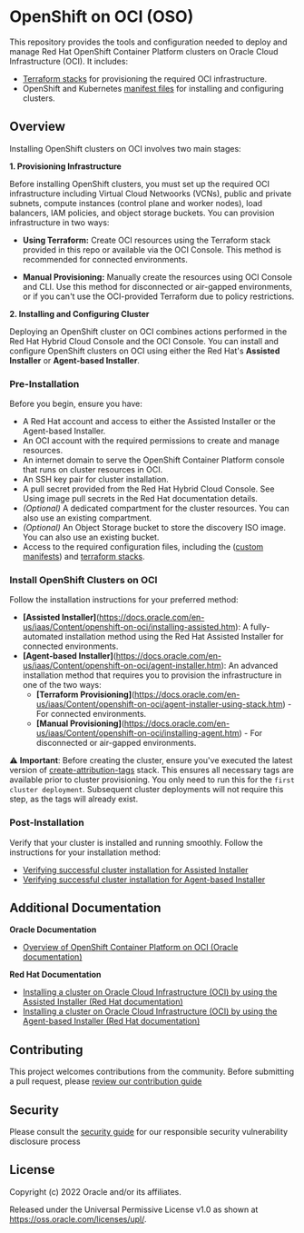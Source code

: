 # OpenShift on OCI (OSO)

This repository provides the tools and configuration needed to deploy and manage Red Hat OpenShift Container Platform clusters on Oracle Cloud Infrastructure (OCI). It includes:

* [Terraform stacks](/terraform-stacks/README.md) for provisioning the required OCI infrastructure.
* OpenShift and Kubernetes [manifest files](/custom_manifests/README.md) for installing and configuring clusters.

## Overview

Installing OpenShift clusters on OCI involves two main stages:

**1. Provisioning Infrastructure**

Before installing OpenShift clusters, you must set up the required OCI infrastructure including Virtual Cloud Netwoorks (VCNs), public and private subnets, compute instances (control plane and worker nodes), load balancers, IAM policies, and object storage buckets. You can provision infrastructure in two ways:

* **Using Terraform:** Create OCI resources using the Terraform stack provided in this repo or available via the OCI Console. This method is recommended for connected environments.

* **Manual Provisioning:** Manually create the resources using OCI Console and CLI. Use this method for disconnected or air-gapped environments, or if you can't use the OCI-provided Terraform due to policy restrictions.

**2. Installing and Configuring Cluster**

Deploying an OpenShift cluster on OCI combines actions performed in the Red Hat Hybrid Cloud Console and the OCI Console. You can install and configure OpenShift clusters on OCI using either the Red Hat's **Assisted Installer** or **Agent-based Installer**.


### Pre-Installation

Before you begin, ensure you have: 

- A Red Hat account and access to either the Assisted Installer or the Agent-based Installer.
- An OCI account with the required permissions to create and manage resources.
- An internet domain to serve the OpenShift Container Platform console that runs on cluster resources in OCI.
- An SSH key pair for cluster installation.
- A pull secret provided from the Red Hat Hybrid Cloud Console. See Using image pull secrets in the Red Hat documentation details.
- *(Optional)* A dedicated compartment for the cluster resources. You can also use an existing compartment.
- *(Optional)* An Object Storage bucket to store the discovery ISO image. You can also use an existing bucket.
- Access to the required configuration files, including the ([custom manifests](https://github.com/oracle-quickstart/oci-openshift/tree/main/custom_manifests)) and [terraform stacks](https://github.com/oracle-quickstart/oci-openshift/tree/main/terraform-stacks).

### Install OpenShift Clusters on OCI

Follow the installation instructions for your preferred method:

- **[Assisted Installer]**(https://docs.oracle.com/en-us/iaas/Content/openshift-on-oci/installing-assisted.htm): A fully-automated installation method using the Red Hat Assisted Installer for connected environments.
- **[Agent-based Installer]**(https://docs.oracle.com/en-us/iaas/Content/openshift-on-oci/agent-installer.htm): An advanced installation method that requires you to provision the infrastructure in one of the two ways:   
  - **[Terraform Provisioning]**(https://docs.oracle.com/en-us/iaas/Content/openshift-on-oci/agent-installer-using-stack.htm) - For connected environments.
  - **[Manual Provisioning]**(https://docs.oracle.com/en-us/iaas/Content/openshift-on-oci/installing-agent.htm) - For disconnected or air-gapped environments.

⚠️ **Important**: Before creating the cluster, ensure you've executed the latest version of [create-attribution-tags](https://github.com/oracle-quickstart/oci-openshift/tree/main/terraform-stacks/create-resource-attribution-tags) stack. This ensures all necessary tags are available prior to cluster provisioning. You only need to run this for the `first cluster deployment`. Subsequent cluster deployments will not require this step, as the tags will already exist.

### Post-Installation

 Verify that your cluster is installed and running smoothly. Follow the instructions for your installation method:

 - [Verifying successful cluster installation for Assisted Installer](https://docs.redhat.com/en/documentation/openshift_container_platform/4.17/html/installing_on_oci/installing-oci-assisted-installer#verifying-cluster-install-ai-oci_installing-oci-assisted-installer)
 - [Verifying successful cluster installation for Agent-based Installer](https://docs.redhat.com/en/documentation/openshift_container_platform/4.17/html/installing_on_oci/installing-oci-assisted-installer#verifying-cluster-install-ai-oci_installing-oci-assisted-installer)


## Additional Documentation
**Oracle Documentation**
- [Overview of OpenShift Container Platform on OCI (Oracle documentation)](https://docs.oracle.com/en-us/iaas/Content/openshift-on-oci/overview.htm)

**Red Hat Documentation**
- [Installing a cluster on Oracle Cloud Infrastructure (OCI) by using the Assisted Installer (Red Hat documentation)](https://docs.openshift.com/container-platform/latest/installing/installing_oci/installing-oci-assisted-installer.html)
- [Installing a cluster on Oracle Cloud Infrastructure (OCI) by using the Agent-based Installer (Red Hat documentation)](https://docs.openshift.com/container-platform/latest/installing/installing_oci/installing-oci-agent-based-installer.html)

## Contributing

This project welcomes contributions from the community. Before submitting a pull request, please [review our contribution guide](./CONTRIBUTING.md)

## Security

Please consult the [security guide](./SECURITY.md) for our responsible security vulnerability disclosure process

## License

Copyright (c) 2022 Oracle and/or its affiliates.

Released under the Universal Permissive License v1.0 as shown at
<https://oss.oracle.com/licenses/upl/>.
